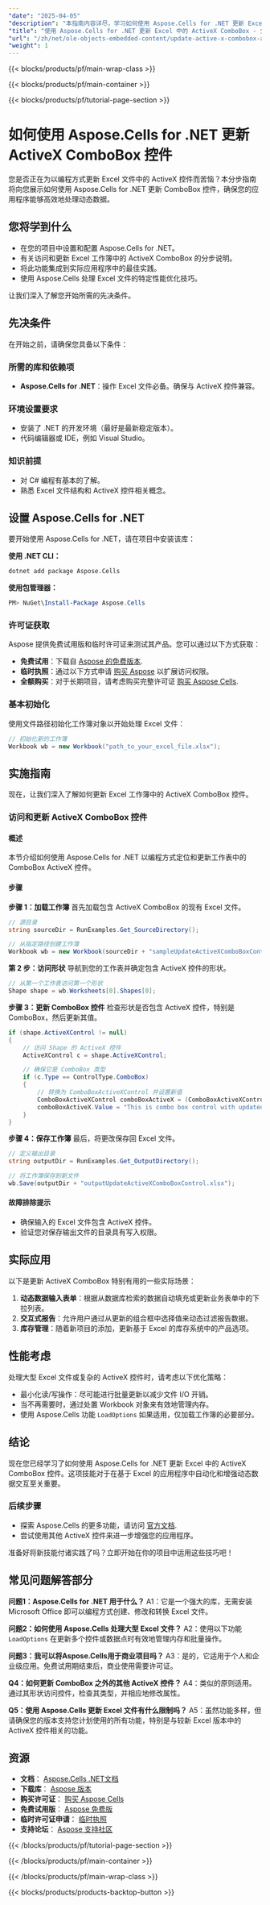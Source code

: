 ```yaml
---
"date": "2025-04-05"
"description": "本指南内容详尽，学习如何使用 Aspose.Cells for .NET 更新 Excel 中的 ActiveX ComboBox 控件。非常适合需要动态数据解决方案的开发人员。"
"title": "使用 Aspose.Cells for .NET 更新 Excel 中的 ActiveX ComboBox - 分步指南"
"url": "/zh/net/ole-objects-embedded-content/update-active-x-combobox-aspose-cells-dotnet/"
"weight": 1
---
```


{{< blocks/products/pf/main-wrap-class >}}

{{< blocks/products/pf/main-container >}}

{{< blocks/products/pf/tutorial-page-section >}}


# 如何使用 Aspose.Cells for .NET 更新 ActiveX ComboBox 控件
您是否正在为以编程方式更新 Excel 文件中的 ActiveX 控件而苦恼？本分步指南将向您展示如何使用 Aspose.Cells for .NET 更新 ComboBox 控件，确保您的应用程序能够高效地处理动态数据。

## 您将学到什么
- 在您的项目中设置和配置 Aspose.Cells for .NET。
- 有关访问和更新 Excel 工作簿中的 ActiveX ComboBox 的分步说明。
- 将此功能集成到实际应用程序中的最佳实践。
- 使用 Aspose.Cells 处理 Excel 文件的特定性能优化技巧。

让我们深入了解您开始所需的先决条件。

## 先决条件
在开始之前，请确保您具备以下条件：

### 所需的库和依赖项
- **Aspose.Cells for .NET**：操作 Excel 文件必备。确保与 ActiveX 控件兼容。

### 环境设置要求
- 安装了 .NET 的开发环境（最好是最新稳定版本）。
- 代码编辑器或 IDE，例如 Visual Studio。

### 知识前提
- 对 C# 编程有基本的了解。
- 熟悉 Excel 文件结构和 ActiveX 控件相关概念。

## 设置 Aspose.Cells for .NET
要开始使用 Aspose.Cells for .NET，请在项目中安装该库：

**使用 .NET CLI：**

```bash
dotnet add package Aspose.Cells
```

**使用包管理器：**

```powershell
PM> NuGet\Install-Package Aspose.Cells
```

### 许可证获取
Aspose 提供免费试用版和临时许可证来测试其产品。您可以通过以下方式获取：
- **免费试用**：下载自 [Aspose 的免费版本](https://releases。aspose.com/cells/net/).
- **临时执照**：通过以下方式申请 [购买 Aspose](https://purchase.aspose.com/temporary-license/) 以扩展访问权限。
- **全额购买**：对于长期项目，请考虑购买完整许可证 [购买 Aspose Cells](https://purchase。aspose.com/buy).

### 基本初始化
使用文件路径初始化工作簿对象以开始处理 Excel 文件：

```csharp
// 初始化新的工作簿
Workbook wb = new Workbook("path_to_your_excel_file.xlsx");
```

## 实施指南
现在，让我们深入了解如何更新 Excel 工作簿中的 ActiveX ComboBox 控件。

### 访问和更新 ActiveX ComboBox 控件
#### 概述
本节介绍如何使用 Aspose.Cells for .NET 以编程方式定位和更新工作表中的 ComboBox ActiveX 控件。 

#### 步骤
**步骤 1：加载工作簿**
首先加载包含 ActiveX ComboBox 的现有 Excel 文件。

```csharp
// 源目录
string sourceDir = RunExamples.Get_SourceDirectory();

// 从指定路径创建工作簿
Workbook wb = new Workbook(sourceDir + "sampleUpdateActiveXComboBoxControl.xlsx");
```

**第 2 步：访问形状**
导航到您的工作表并确定包含 ActiveX 控件的形状。

```csharp
// 从第一个工作表访问第一个形状
Shape shape = wb.Worksheets[0].Shapes[0];
```

**步骤 3：更新 ComboBox 控件**
检查形状是否包含 ActiveX 控件，特别是 ComboBox，然后更新其值。

```csharp
if (shape.ActiveXControl != null)
{
    // 访问 Shape 的 ActiveX 控件
    ActiveXControl c = shape.ActiveXControl;

    // 确保它是 ComboBox 类型
    if (c.Type == ControlType.ComboBox)
    {
        // 转换为 ComboBoxActiveXControl 并设置新值
        ComboBoxActiveXControl comboBoxActiveX = (ComboBoxActiveXControl)c;
        comboBoxActiveX.Value = "This is combo box control with updated value.";
    }
}
```

**步骤 4：保存工作簿**
最后，将更改保存回 Excel 文件。

```csharp
// 定义输出目录
string outputDir = RunExamples.Get_OutputDirectory();

// 将工作簿保存到新文件
wb.Save(outputDir + "outputUpdateActiveXComboBoxControl.xlsx");
```

#### 故障排除提示
- 确保输入的 Excel 文件包含 ActiveX 控件。
- 验证您对保存输出文件的目录具有写入权限。

## 实际应用
以下是更新 ActiveX ComboBox 特别有用的一些实际场景：
1. **动态数据输入表单**：根据从数据库检索的数据自动填充或更新业务表单中的下拉列表。
2. **交互式报告**：允许用户通过从更新的组合框中选择值来动态过滤报告数据。
3. **库存管理**：随着新项目的添加，更新基于 Excel 的库存系统中的产品选项。

## 性能考虑
处理大型 Excel 文件或复杂的 ActiveX 控件时，请考虑以下优化策略：
- 最小化读/写操作：尽可能进行批量更新以减少文件 I/O 开销。
- 当不再需要时，通过处置 Workbook 对象来有效地管理内存。
- 使用 Aspose.Cells 功能 `LoadOptions` 如果适用，仅加载工作簿的必要部分。

## 结论
现在您已经学习了如何使用 Aspose.Cells for .NET 更新 Excel 中的 ActiveX ComboBox 控件。这项技能对于在基于 Excel 的应用程序中自动化和增强动态数据交互至关重要。

### 后续步骤
- 探索 Aspose.Cells 的更多功能，请访问 [官方文档](https://reference。aspose.com/cells/net/).
- 尝试使用其他 ActiveX 控件来进一步增强您的应用程序。

准备好将新技能付诸实践了吗？立即开始在你的项目中运用这些技巧吧！

## 常见问题解答部分
**问题1：Aspose.Cells for .NET 用于什么？**
A1：它是一个强大的库，无需安装 Microsoft Office 即可以编程方式创建、修改和转换 Excel 文件。

**问题2：如何使用 Aspose.Cells 处理大型 Excel 文件？**
A2：使用以下功能 `LoadOptions` 在更新多个控件或数据点时有效地管理内存和批量操作。

**问题3：我可以将Aspose.Cells用于商业项目吗？**
A3：是的，它适用于个人和企业级应用。免费试用期结束后，商业使用需要许可证。

**Q4：如何更新 ComboBox 之外的其他 ActiveX 控件？**
A4：类似的原则适用。通过其形状访问控件，检查其类型，并相应地修改属性。

**Q5：使用 Aspose.Cells 更新 Excel 文件有什么限制吗？**
A5：虽然功能多样，但请确保您的版本支持您计划使用的所有功能，特别是与较新 Excel 版本中的 ActiveX 控件相关的功能。

## 资源
- **文档**： [Aspose.Cells .NET文档](https://reference.aspose.com/cells/net/)
- **下载库**： [Aspose 版本](https://releases.aspose.com/cells/net/)
- **购买许可证**： [购买 Aspose Cells](https://purchase.aspose.com/buy)
- **免费试用版**： [Aspose 免费版](https://releases.aspose.com/cells/net/)
- **临时许可证申请**： [临时执照](https://purchase.aspose.com/temporary-license/)
- **支持论坛**： [Aspose 支持社区](https://forum.aspose.com/c/cells/9)

{{< /blocks/products/pf/tutorial-page-section >}}

{{< /blocks/products/pf/main-container >}}

{{< /blocks/products/pf/main-wrap-class >}}

{{< blocks/products/products-backtop-button >}}